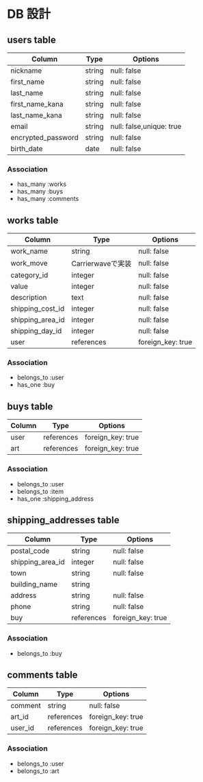 # DB 設計

## users table

| Column              | Type                | Options                  |          
|-------------------- |---------------------|--------------------------|
| nickname            | string              | null: false              |
| first_name          | string              | null: false              |
| last_name           | string              | null: false              |
| first_name_kana     | string              | null: false              |
| last_name_kana      | string              | null: false              |
| email               | string              | null: false,unique: true |
| encrypted_password  | string              | null: false              |
| birth_date          | date                | null: false              |

### Association

- has_many :works
- has_many :buys
- has_many :comments

## works table

| Column              | Type                | Options                 |
|-------------------- |---------------------|-------------------------|
| work_name           | string              | null: false             |
| work_move           | Carrierwaveで実装    | null: false             |
| category_id         | integer             | null: false             |
| value               | integer             | null: false             |
| description         | text                | null: false             |
| shipping_cost_id    | integer             | null: false             |
| shipping_area_id    | integer             | null: false             |
| shipping_day_id     | integer             | null: false             |
| user                | references          | foreign_key: true       |


### Association

- belongs_to :user
- has_one    :buy

## buys table

| Column              | Type                | Options                 |          
|-------------------- |---------------------|-------------------------|
| user                | references          | foreign_key: true       |
| art                 | references          | foreign_key: true       |
### Association

- belongs_to :user
- belongs_to :item
- has_one    :shipping_address

## shipping_addresses table 


| Column              | Type                | Options                 |          
|-------------------- |---------------------|-------------------------|
| postal_code         | string              | null: false             |
| shipping_area_id    | integer             | null: false             |
| town                | string              | null: false             |
| building_name       | string              |                         |
| address             | string              | null: false             |
| phone               | string              | null: false             |
| buy                 | references          | foreign_key: true       |

### Association

- belongs_to :buy

## comments table

| Column              | Type                | Options                 |          
|-------------------- |---------------------|-------------------------|
| comment             | string              | null: false             |
| art_id              | references          | foreign_key: true       |
| user_id             | references          | foreign_key: true       |


### Association

- belongs_to :user
- belongs_to :art
